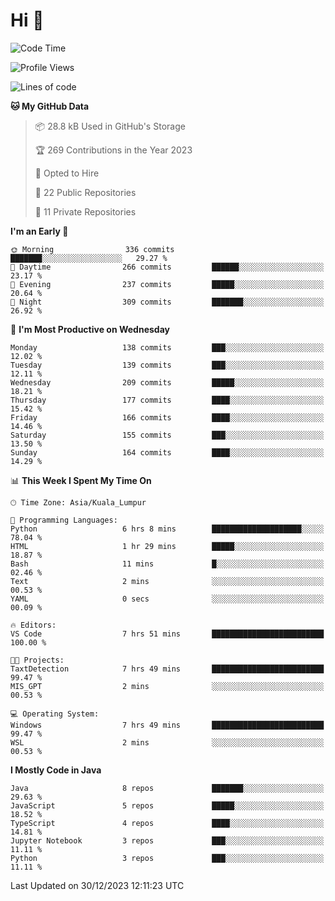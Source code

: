 <h1>Hi 👋</h1>

<!--START_SECTION:waka-->
![Code Time](http://img.shields.io/badge/Code%20Time-453%20hrs-blue)

![Profile Views](http://img.shields.io/badge/Profile%20Views-14-blue)

![Lines of code](https://img.shields.io/badge/From%20Hello%20World%20I%27ve%20Written-1.2%20million%20lines%20of%20code-blue)

**🐱 My GitHub Data** 

> 📦 28.8 kB Used in GitHub's Storage 
 > 
> 🏆 269 Contributions in the Year 2023
 > 
> 💼 Opted to Hire
 > 
> 📜 22 Public Repositories 
 > 
> 🔑 11 Private Repositories 
 > 
**I'm an Early 🐤** 

```text
🌞 Morning                336 commits         ███████░░░░░░░░░░░░░░░░░░   29.27 % 
🌆 Daytime                266 commits         ██████░░░░░░░░░░░░░░░░░░░   23.17 % 
🌃 Evening                237 commits         █████░░░░░░░░░░░░░░░░░░░░   20.64 % 
🌙 Night                  309 commits         ███████░░░░░░░░░░░░░░░░░░   26.92 % 
```
📅 **I'm Most Productive on Wednesday** 

```text
Monday                   138 commits         ███░░░░░░░░░░░░░░░░░░░░░░   12.02 % 
Tuesday                  139 commits         ███░░░░░░░░░░░░░░░░░░░░░░   12.11 % 
Wednesday                209 commits         █████░░░░░░░░░░░░░░░░░░░░   18.21 % 
Thursday                 177 commits         ████░░░░░░░░░░░░░░░░░░░░░   15.42 % 
Friday                   166 commits         ████░░░░░░░░░░░░░░░░░░░░░   14.46 % 
Saturday                 155 commits         ███░░░░░░░░░░░░░░░░░░░░░░   13.50 % 
Sunday                   164 commits         ████░░░░░░░░░░░░░░░░░░░░░   14.29 % 
```


📊 **This Week I Spent My Time On** 

```text
🕑︎ Time Zone: Asia/Kuala_Lumpur

💬 Programming Languages: 
Python                   6 hrs 8 mins        ████████████████████░░░░░   78.04 % 
HTML                     1 hr 29 mins        █████░░░░░░░░░░░░░░░░░░░░   18.87 % 
Bash                     11 mins             █░░░░░░░░░░░░░░░░░░░░░░░░   02.46 % 
Text                     2 mins              ░░░░░░░░░░░░░░░░░░░░░░░░░   00.53 % 
YAML                     0 secs              ░░░░░░░░░░░░░░░░░░░░░░░░░   00.09 % 

🔥 Editors: 
VS Code                  7 hrs 51 mins       █████████████████████████   100.00 % 

🐱‍💻 Projects: 
TaxtDetection            7 hrs 49 mins       █████████████████████████   99.47 % 
MIS_GPT                  2 mins              ░░░░░░░░░░░░░░░░░░░░░░░░░   00.53 % 

💻 Operating System: 
Windows                  7 hrs 49 mins       █████████████████████████   99.47 % 
WSL                      2 mins              ░░░░░░░░░░░░░░░░░░░░░░░░░   00.53 % 
```

**I Mostly Code in Java** 

```text
Java                     8 repos             ███████░░░░░░░░░░░░░░░░░░   29.63 % 
JavaScript               5 repos             █████░░░░░░░░░░░░░░░░░░░░   18.52 % 
TypeScript               4 repos             ████░░░░░░░░░░░░░░░░░░░░░   14.81 % 
Jupyter Notebook         3 repos             ███░░░░░░░░░░░░░░░░░░░░░░   11.11 % 
Python                   3 repos             ███░░░░░░░░░░░░░░░░░░░░░░   11.11 % 
```




 Last Updated on 30/12/2023 12:11:23 UTC
<!--END_SECTION:waka-->
